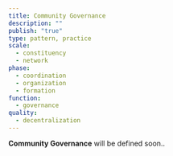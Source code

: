 ```yaml
---
title: Community Governance
description: ""
publish: "true"
type: pattern, practice
scale:
  - constituency
  - network
phase:
  - coordination
  - organization
  - formation
function:
  - governance
quality:
  - decentralization
---
```


**Community Governance** will be defined soon..
